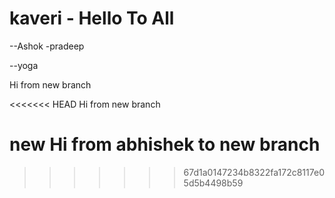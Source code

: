 # kaveri - Hello To All
--Ashok
-pradeep

--yoga



Hi from new branch

<<<<<<< HEAD
Hi from new branch

new Hi from abhishek to new branch
=======
>>>>>>> 67d1a0147234b8322fa172c8117e05d5b4498b59

